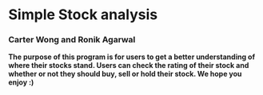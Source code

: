 # Simple Stock analysis
### Carter Wong and Ronik Agarwal

**The purpose of this program is for users to get a better understanding of where their stocks stand. Users can check the rating of their stock and whether or not they should buy, sell or hold their stock. We hope you enjoy :)**
